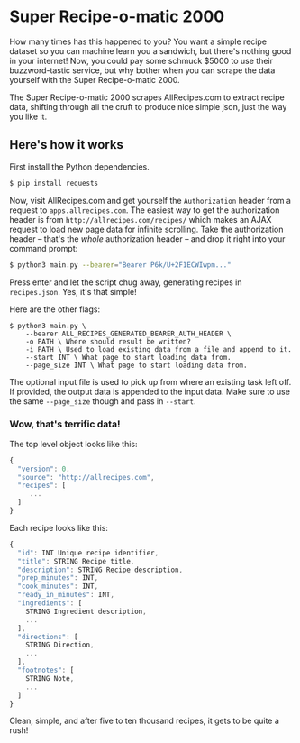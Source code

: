 # Super Recipe-o-matic 2000

How many times has this happened to you? You want a simple recipe dataset so you can machine learn you a sandwich, but there's nothing good in your internet! Now, you could pay some schmuck $5000 to use their buzzword-tastic service, but why bother when you can scrape the data yourself with the Super Recipe-o-matic 2000.

The Super Recipe-o-matic 2000 scrapes AllRecipes.com to extract recipe data, shifting through all the cruft to produce nice simple json, just the way you like it.

## Here's how it works
First install the Python dependencies.

```sh
$ pip install requests
```

Now, visit AllRecipes.com and get yourself the `Authorization` header from a request to `apps.allrecipes.com`. The easiest way to get the authorization header is from `http://allrecipes.com/recipes/` which makes an AJAX request to load new page data for infinite scrolling. Take the authorization header – that's the *whole* authorization header – and drop it right into your command prompt:

```sh
$ python3 main.py --bearer="Bearer P6k/U+2F1ECWIwpm..."
```

Press enter and let the script chug away, generating recipes in `recipes.json`. Yes, it's that simple!

Here are the other flags:

```
$ python3 main.py \
    --bearer ALL_RECIPES_GENERATED_BEARER_AUTH_HEADER \
    -o PATH \ Where should result be written? 
    -i PATH \ Used to load existing data from a file and append to it.
    --start INT \ What page to start loading data from.
    --page_size INT \ What page to start loading data from.
``` 

The optional input file is used to pick up from where an existing task left off. If provided, the output data is appended to the input data. Make sure to use the same `--page_size` though and pass in `--start`.
    
### Wow, that's terrific data! 
The top level object looks like this:

```js
{
  "version": 0,
  "source": "http://allrecipes.com",
  "recipes": [
     ...
  ]
}
```

Each recipe looks like this:

```js
{
  "id": INT Unique recipe identifier,
  "title": STRING Recipe title,
  "description": STRING Recipe description,
  "prep_minutes": INT,
  "cook_minutes": INT,
  "ready_in_minutes": INT,
  "ingredients": [
    STRING Ingredient description,
    ...
  ],
  "directions": [
    STRING Direction,
    ...
  ],
  "footnotes": [
    STRING Note,
    ...
  ]
}
```

Clean, simple, and after five to ten thousand recipes, it gets to be quite a rush!

